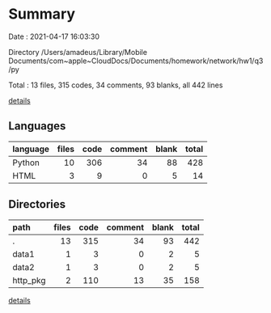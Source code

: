 # Summary

Date : 2021-04-17 16:03:30

Directory /Users/amadeus/Library/Mobile Documents/com~apple~CloudDocs/Documents/homework/network/hw1/q3/py

Total : 13 files,  315 codes, 34 comments, 93 blanks, all 442 lines

[details](details.md)

## Languages
| language | files | code | comment | blank | total |
| :--- | ---: | ---: | ---: | ---: | ---: |
| Python | 10 | 306 | 34 | 88 | 428 |
| HTML | 3 | 9 | 0 | 5 | 14 |

## Directories
| path | files | code | comment | blank | total |
| :--- | ---: | ---: | ---: | ---: | ---: |
| . | 13 | 315 | 34 | 93 | 442 |
| data1 | 1 | 3 | 0 | 2 | 5 |
| data2 | 1 | 3 | 0 | 2 | 5 |
| http_pkg | 2 | 110 | 13 | 35 | 158 |

[details](details.md)